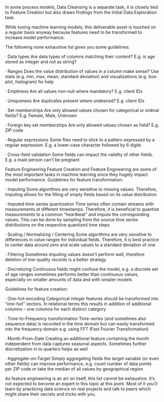 In some process models, Data Cleansing is a separate task, it is closely tied to Feature Creation but also draws findings from the Initial Data Exploration task. 

While tuning machine learning models, this deliverable asset is touched on a regular basis anyway because features need to be transformed to increase model performance. 

The following none exhaustive list gives you some guidelines:

·      Data types Are data types of columns matching their content? E.g. is age stored as integer and not as string?  

·      Ranges Does the value distribution of values in a column make sense? Use stats (e.g. min, max, mean, standard deviation) and visualizations (e.g. box-plot, histogram) for help  

·      Emptiness Are all values non-null where mandatory? E.g. client IDs  

·      Uniqueness Are duplicates present where undesired? E.g. client IDs  

·      Set memberships Are only allowed values chosen for categorical or ordinal fields? E.g. Female, Male, Unknown  

·      Foreign key set memberships Are only allowed values chosen as field? E.g. ZIP code  

·      Regular expressions Some files need to stick to a pattern expressed by a regular expression. E.g. a lower-case character followed by 6 digits  

·      Cross-field validation Some fields can impact the validity of other fields. E.g. a male person can’t be pregnant   


Feature Engineering
Feature Creation and Feature Engineering are some of the most important tasks in machine learning since they hugely impact model performance. 
Guidelines for feature transformation:

·      Imputing Some algorithms are very sensitive to missing values. Therefore, imputing allows for the filling of empty fields based on its value distribution  

·      Imputed time-series quantization Time series often contain streams with measurements at different timestamps. Therefore, it is beneficial to quantize measurements to a common “heartbeat” and impute the corresponding values. This can be done by sampling from the source time series distributions on the respective quantized time steps  

·      Scaling / Normalizing / Centering Some algorithms are very sensitive to differences in value ranges for individual fields. Therefore, it is best practice to center data around zero and scale values to a standard deviation of one  

·      Filtering Sometimes imputing values doesn’t perform well, therefore deletion of low-quality records is a better strategy  

·      Discretizing Continuous fields might confuse the model, e.g. a discrete set of age ranges sometimes performs better than continuous values, especially on smaller amounts of data and with simpler models 



Guidelines for feature creation:

 

·      One-hot-encoding Categorical integer features should be transformed into “one-hot” vectors. In relational terms this results in addition of additional columns – one columns for each distinct category  

·      Time-to-Frequency transformation Time-series (and sometimes also sequence data) is recorded in the time domain but can easily transformed into the frequency domain e.g. using FFT (Fast Fourier Transformation)  

·      Month-From-Date Creating an additional feature containing the month independent from data captures seasonal aspects. Sometimes further discretization in to quarters helps as well  

·      Aggregate-on-Target Simply aggregating fields the target variable (or even other fields) can improve performance, e.g. count number of data points per ZIP code or take the median of all values by geographical region

 As feature engineering is an art on itself, this list cannot be exhaustive. It’s not expected to become an expert in this topic at this point. Most of it you’ll learn by practicing data science on real projects and talk to peers which might share their secrets and tricks with you.  

